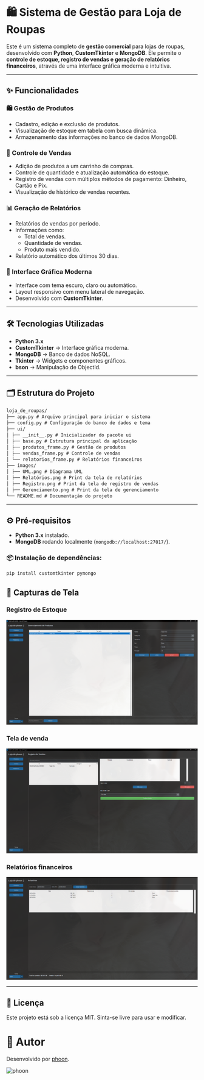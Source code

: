 # 🛍️ Sistema de Gestão para Loja de Roupas

Este é um sistema completo de **gestão comercial** para lojas de roupas, desenvolvido com **Python**, **CustomTkinter** e **MongoDB**. Ele permite o **controle de estoque, registro de vendas e geração de relatórios financeiros**, através de uma interface gráfica moderna e intuitiva.

---

## ✨ Funcionalidades

### 🛍️ Gestão de Produtos
- Cadastro, edição e exclusão de produtos.
- Visualização de estoque em tabela com busca dinâmica.
- Armazenamento das informações no banco de dados MongoDB.

### 💸 Controle de Vendas
- Adição de produtos a um carrinho de compras.
- Controle de quantidade e atualização automática do estoque.
- Registro de vendas com múltiplos métodos de pagamento: Dinheiro, Cartão e Pix.
- Visualização de histórico de vendas recentes.

### 📊 Geração de Relatórios
- Relatórios de vendas por período.
- Informações como:
  - Total de vendas.
  - Quantidade de vendas.
  - Produto mais vendido.
- Relatório automático dos últimos 30 dias.

### 🎨 Interface Gráfica Moderna
- Interface com tema escuro, claro ou automático.
- Layout responsivo com menu lateral de navegação.
- Desenvolvido com **CustomTkinter**.

---

## 🛠️ Tecnologias Utilizadas
- **Python 3.x**
- **CustomTkinter** → Interface gráfica moderna.
- **MongoDB** → Banco de dados NoSQL.
- **Tkinter** → Widgets e componentes gráficos.
- **bson** → Manipulação de ObjectId.

---

## 🗂️ Estrutura do Projeto

```text 
loja_de_roupas/
├── app.py # Arquivo principal para iniciar o sistema
├── config.py # Configuração do banco de dados e tema
├── ui/
│ ├── __init__.py # Inicializador do pacote ui
│ ├── base.py # Estrutura principal da aplicação
│ ├── produtos_frame.py # Gestão de produtos
│ ├── vendas_frame.py # Controle de vendas
│ └── relatorios_frame.py # Relatórios financeiros
├── images/
│ ├── UML.png # Diagrama UML
│ ├── Relatórios.png # Print da tela de relatórios
│ ├── Registro.png # Print da tela de registro de vendas
│ ├── Gerenciamento.png # Print da tela de gerenciamento
└── README.md # Documentação do projeto
```

---

## ⚙️ Pré-requisitos

- **Python 3.x** instalado.
- **MongoDB** rodando localmente (`mongodb://localhost:27017/`).

### 📦 Instalação de dependências:

```bash
pip install customtkinter pymongo
```

## 📸 Capturas de Tela

### **Registro de Estoque**
![Estoque](images/Estoque.png)

### **Tela de venda**
![Tela de Venda](images/Vendas.png)

### **Relatórios financeiros**
![Tela de Venda](images/Relatórios.png)

---

## 📝 Licença
Este projeto está sob a licença MIT. Sinta-se livre para usar e modificar.

# 👤 Autor
Desenvolvido por [phoon](https://github.com/phoonsz).

![phoon](https://github.com/user-attachments/assets/85edc0c6-c746-47c7-a690-8ac0614eae10)
